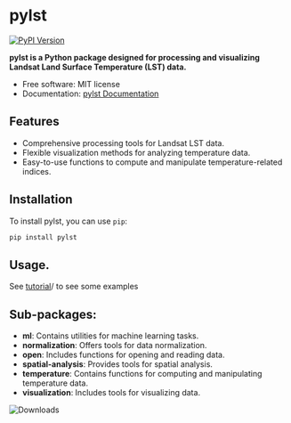 # pylst

[![PyPI Version](https://img.shields.io/pypi/v/pylst.svg)](https://pypi.python.org/pypi/pylst)

**pylst is a Python package designed for processing and visualizing Landsat Land Surface Temperature (LST) data.**

- Free software: MIT license
- Documentation: [pylst Documentation](https://Azad77.github.io/pylst)

## Features

- Comprehensive processing tools for Landsat LST data.
- Flexible visualization methods for analyzing temperature data.
- Easy-to-use functions to compute and manipulate temperature-related indices.

## Installation

To install pylst, you can use `pip`:

```bash
pip install pylst
```



## Usage.
See [tutorial](https://github.com/Azad77/pylst/tree/main/tutorial)/ to see some examples

## Sub-packages:

- **ml**: Contains utilities for machine learning tasks.
- **normalization**: Offers tools for data normalization.
- **open**: Includes functions for opening and reading data.
- **spatial-analysis**: Provides tools for spatial analysis.
- **temperature**: Contains functions for computing and manipulating temperature data.
- **visualization**: Includes tools for visualizing data.

![Downloads](https://img.shields.io/pypi/dm/pylst)
